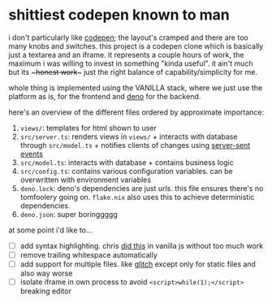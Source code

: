 # shittiest codepen known to man

i don't particularly like [codepen];
the layout's cramped and there are too many knobs and switches.
this project is a codepen clone which is basically just a textarea and an iframe.
it represents a couple hours of work, the maximum i was willing to invest in something "kinda useful".
it ain't much but its ~~~honest work~~~ just the right balance of capability/simplicity for me.

whole thing is implemented using the VANILLA stack,
where we just use the platform as is,
for the frontend and [deno] for the backend.

here's an overview of the different files ordered by approximate importance:

1. `views/`: templates for html shown to user
1. `src/server.ts`: renders views in `views/` + interacts with database through `src/model.ts` + notifies clients of changes using [server-sent events][SSE]
1. `src/model.ts`: interacts with database + contains business logic
1. `src/config.ts`: contains various configuration variables. can be overwritten with environment variables
1. `deno.lock`: deno's dependencies are just urls. this file ensures there's no tomfoolery going on. `flake.nix` also uses this to achieve deterministic dependencies.
1. `deno.json`: super boringgggg

at some point i'd like to...

- [ ] add syntax highlighting. chris [did this][textarea-syntax] in vanilla js without too much work
- [ ] remove trailing whitespace automatically
- [ ] add support for multiple files. like [glitch] except only for static files and also way worse
- [ ] isolate iframe in own process to avoid `<script>while(1);</script>` breaking editor

[codepen]: https://codepen.io/
[textarea-syntax]: https://css-tricks.com/creating-an-editable-textarea-that-supports-syntax-highlighted-code/
[nix]: https://nixos.org/
[deno]: https://deno.land/
[SSE]: https://developer.mozilla.org/en-US/docs/Web/API/Server-sent_events/Using_server-sent_events
[glitch]: https://glitch.io/
